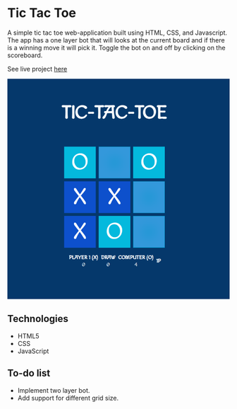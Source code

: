 # Tic Tac Toe

A simple tic tac toe web-application built using HTML, CSS, and
Javascript. The app has a one layer bot that will looks at the current board and if there is a winning move it will pick it. Toggle the bot on and off by clicking on the scoreboard.

See live project [here](https://munhin90.github.io/tic-tac-toe/)

![Alt text](./img/screenshot/Screenshot%202022-05-16%20181230.png "Optional Title")

## Technologies

- HTML5
- CSS
- JavaScript

## To-do list

- Implement two layer bot.
- Add support for different grid size.
